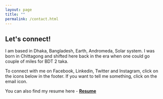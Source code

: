 ```yaml
---
layout: page
title: ""
permalink: /contact.html
---
```


## Let's connect!
I am based in Dhaka, Bangladesh, Earth, Andromeda, Solar system. I was born in Chittagong and shifted here back in the era when one could go couple of miles for BDT 2 taka.

To connect with me on Facebook, Linkedin, Twitter and Instagram, click on the icons below in the footer.
If you want to tell me something, click on the email icon.

You can also find my resume here - [**Resume**](https://drive.google.com/file/d/1_KwkyA1HTZajpaKVYd8YW0S3JrKhB-Mt/view?usp=sharing) 